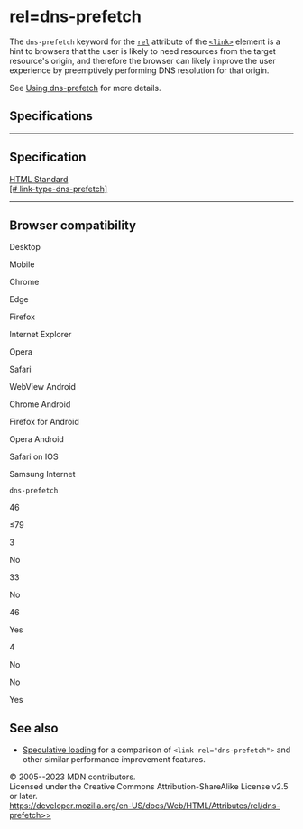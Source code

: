 rel=dns-prefetch
================

The `dns-prefetch` keyword for the [`rel`](../../element/link#rel)
attribute of the [`<link>`](../../element/link) element is a hint to
browsers that the user is likely to need resources from the target
resource\'s origin, and therefore the browser can likely improve the
user experience by preemptively performing DNS resolution for that
origin.

See [Using
dns-prefetch](https://developer.mozilla.org/en-US/docs/Web/Performance/dns-prefetch)
for more details.

Specifications
--------------

  ------------------------------------------------------------------------------------------------------------

Specification
  ------------------------------------------------------------------------------------------------------------

  [HTML Standard\
  [\#
  link-type-dns-prefetch]](https://html.spec.whatwg.org/multipage/links.html#link-type-dns-prefetch)

  ------------------------------------------------------------------------------------------------------------

Browser compatibility
---------------------

Desktop

Mobile

Chrome

Edge

Firefox

Internet Explorer

Opera

Safari

WebView Android

Chrome Android

Firefox for Android

Opera Android

Safari on IOS

Samsung Internet

`dns-prefetch`

46

≤79

3

No

33

No

46

Yes

4

No

No

Yes

See also
--------

- [Speculative
    loading](https://developer.mozilla.org/en-US/docs/Web/Performance/Speculative_loading)
    for a comparison of `<link rel="dns-prefetch">` and other similar
    performance improvement features.

© 2005--2023 MDN contributors.\
Licensed under the Creative Commons Attribution-ShareAlike License v2.5
or later.\
https://developer.mozilla.org/en-US/docs/Web/HTML/Attributes/rel/dns-prefetch>>
